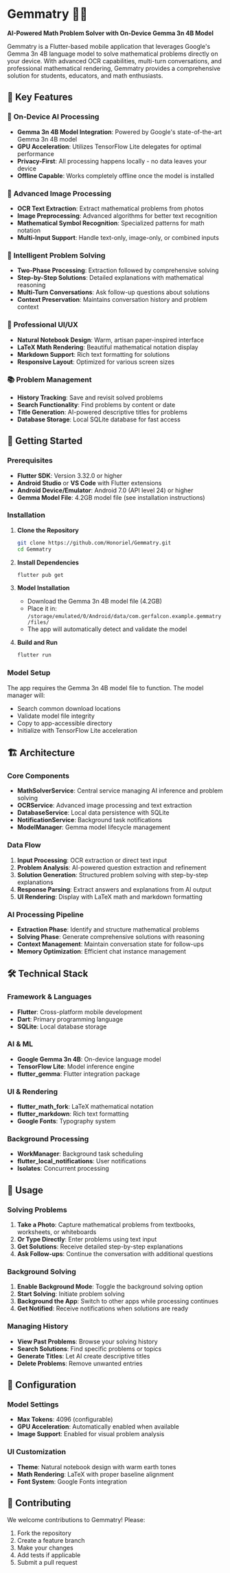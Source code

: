 # Gemmatry 🧮✨

**AI-Powered Math Problem Solver with On-Device Gemma 3n 4B Model**

Gemmatry is a Flutter-based mobile application that leverages Google's Gemma 3n 4B language model to solve mathematical problems directly on your device. With advanced OCR capabilities, multi-turn conversations, and professional mathematical rendering, Gemmatry provides a comprehensive solution for students, educators, and math enthusiasts.

## 🌟 Key Features

### 🤖 **On-Device AI Processing**
- **Gemma 3n 4B Model Integration**: Powered by Google's state-of-the-art Gemma 3n 4B model
- **GPU Acceleration**: Utilizes TensorFlow Lite delegates for optimal performance
- **Privacy-First**: All processing happens locally - no data leaves your device
- **Offline Capable**: Works completely offline once the model is installed

### 📸 **Advanced Image Processing**
- **OCR Text Extraction**: Extract mathematical problems from photos
- **Image Preprocessing**: Advanced algorithms for better text recognition
- **Mathematical Symbol Recognition**: Specialized patterns for math notation
- **Multi-Input Support**: Handle text-only, image-only, or combined inputs

### 💬 **Intelligent Problem Solving**
- **Two-Phase Processing**: Extraction followed by comprehensive solving
- **Step-by-Step Solutions**: Detailed explanations with mathematical reasoning
- **Multi-Turn Conversations**: Ask follow-up questions about solutions
- **Context Preservation**: Maintains conversation history and problem context

### 🎨 **Professional UI/UX**
- **Natural Notebook Design**: Warm, artisan paper-inspired interface
- **LaTeX Math Rendering**: Beautiful mathematical notation display
- **Markdown Support**: Rich text formatting for solutions
- **Responsive Layout**: Optimized for various screen sizes

### 📚 **Problem Management**
- **History Tracking**: Save and revisit solved problems
- **Search Functionality**: Find problems by content or date
- **Title Generation**: AI-powered descriptive titles for problems
- **Database Storage**: Local SQLite database for fast access

## 🚀 Getting Started

### Prerequisites

- **Flutter SDK**: Version 3.32.0 or higher
- **Android Studio** or **VS Code** with Flutter extensions
- **Android Device/Emulator**: Android 7.0 (API level 24) or higher
- **Gemma Model File**: 4.2GB model file (see installation instructions)

### Installation

1. **Clone the Repository**
   ```bash
   git clone https://github.com/Honoriel/Gemmatry.git
   cd Gemmatry
   ```

2. **Install Dependencies**
   ```bash
   flutter pub get
   ```

3. **Model Installation**
   - Download the Gemma 3n 4B model file (4.2GB)
   - Place it in: `/storage/emulated/0/Android/data/com.gerfalcon.example.gemmatry/files/`
   - The app will automatically detect and validate the model

4. **Build and Run**
   ```bash
   flutter run
   ```

### Model Setup

The app requires the Gemma 3n 4B model file to function. The model manager will:
- Search common download locations
- Validate model file integrity
- Copy to app-accessible directory
- Initialize with TensorFlow Lite acceleration

## 🏗️ Architecture

### Core Components

- **MathSolverService**: Central service managing AI inference and problem solving
- **OCRService**: Advanced image processing and text extraction
- **DatabaseService**: Local data persistence with SQLite
- **NotificationService**: Background task notifications
- **ModelManager**: Gemma model lifecycle management

### Data Flow

1. **Input Processing**: OCR extraction or direct text input
2. **Problem Analysis**: AI-powered question extraction and refinement
3. **Solution Generation**: Structured problem solving with step-by-step explanations
4. **Response Parsing**: Extract answers and explanations from AI output
5. **UI Rendering**: Display with LaTeX math and markdown formatting

### AI Processing Pipeline

- **Extraction Phase**: Identify and structure mathematical problems
- **Solving Phase**: Generate comprehensive solutions with reasoning
- **Context Management**: Maintain conversation state for follow-ups
- **Memory Optimization**: Efficient chat instance management

## 🛠️ Technical Stack

### Framework & Languages
- **Flutter**: Cross-platform mobile development
- **Dart**: Primary programming language
- **SQLite**: Local database storage

### AI & ML
- **Google Gemma 3n 4B**: On-device language model
- **TensorFlow Lite**: Model inference engine
- **flutter_gemma**: Flutter integration package 

### UI & Rendering
- **flutter_math_fork**: LaTeX mathematical notation
- **flutter_markdown**: Rich text formatting
- **Google Fonts**: Typography system

### Background Processing
- **WorkManager**: Background task scheduling
- **flutter_local_notifications**: User notifications
- **Isolates**: Concurrent processing

## 📱 Usage

### Solving Problems

1. **Take a Photo**: Capture mathematical problems from textbooks, worksheets, or whiteboards
2. **Or Type Directly**: Enter problems using text input
3. **Get Solutions**: Receive detailed step-by-step explanations
4. **Ask Follow-ups**: Continue the conversation with additional questions

### Background Solving

1. **Enable Background Mode**: Toggle the background solving option
2. **Start Solving**: Initiate problem solving
3. **Background the App**: Switch to other apps while processing continues
4. **Get Notified**: Receive notifications when solutions are ready

### Managing History

- **View Past Problems**: Browse your solving history
- **Search Solutions**: Find specific problems or topics
- **Generate Titles**: Let AI create descriptive titles
- **Delete Problems**: Remove unwanted entries

## 🔧 Configuration

### Model Settings
- **Max Tokens**: 4096 (configurable)
- **GPU Acceleration**: Automatically enabled when available
- **Image Support**: Enabled for visual problem analysis

### UI Customization
- **Theme**: Natural notebook design with warm earth tones
- **Math Rendering**: LaTeX with proper baseline alignment
- **Font System**: Google Fonts integration

## 🤝 Contributing

We welcome contributions to Gemmatry! Please:

1. Fork the repository
2. Create a feature branch
3. Make your changes
4. Add tests if applicable
5. Submit a pull request
 


